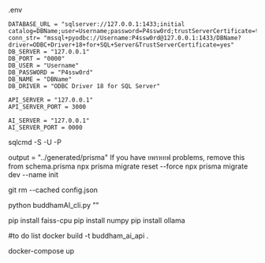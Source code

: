 .env
```
DATABASE_URL = "sqlserver://127.0.0.1:1433;initial catalog=DBName;user=Username;password=P4ssw0rd;trustServerCertificate=true;charset=utf8mb4"
conn_str= "mssql+pyodbc://Username:P4ssw0rd@127.0.0.1:1433/DBName?driver=ODBC+Driver+18+for+SQL+Server&TrustServerCertificate=yes"
DB_SERVER = "127.0.0.1"
DB_PORT = "0000"
DB_USER = "Username"
DB_PASSWORD = "P4ssw0rd"
DB_NAME = "DBName"
DB_DRIVER = "ODBC Driver 18 for SQL Server"

API_SERVER = "127.0.0.1"
API_SERVER_PORT = 3000

AI_SERVER = "127.0.0.1"
AI_SERVER_PORT = 0000
```

sqlcmd -S <ServerIP> -U <Username> -P <Password>
  
output   = "../generated/prisma" If you have ยพรหทฟ problems, remove this from schema.prisma
npx prisma migrate reset --force
npx prisma migrate dev --name init

git rm --cached config.json

python buddhamAI_cli.py ""

pip install faiss-cpu
pip install numpy
pip install ollama

#to do list
docker build -t buddham_ai_api .

docker-compose up